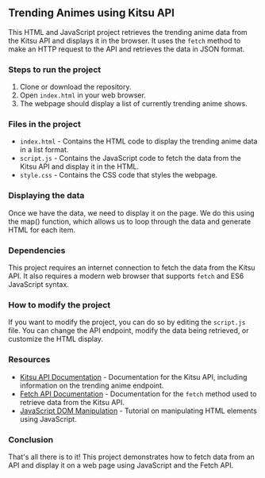 ## Trending Animes using Kitsu API

This HTML and JavaScript project retrieves the trending anime data from the Kitsu API and displays it in the browser. It uses the `fetch` method to make an HTTP request to the API and retrieves the data in JSON format.

### Steps to run the project

1. Clone or download the repository.
2. Open `index.html` in your web browser.
3. The webpage should display a list of currently trending anime shows.

### Files in the project

- `index.html` - Contains the HTML code to display the trending anime data in a list format.
- `script.js` - Contains the JavaScript code to fetch the data from the Kitsu API and display it in the HTML.
- `style.css` - Contains the CSS code that styles the webpage.

### Displaying the data

Once we have the data, we need to display it on the page. We do this using the map() function, which allows us to loop through the data and generate HTML for each item.


### Dependencies

This project requires an internet connection to fetch the data from the Kitsu API. It also requires a modern web browser that supports `fetch` and ES6 JavaScript syntax.

### How to modify the project

If you want to modify the project, you can do so by editing the `script.js` file. You can change the API endpoint, modify the data being retrieved, or customize the HTML display.

### Resources

- [Kitsu API Documentation](https://kitsu.docs.apiary.io/#reference/trending/trending-collection/get-trending-anime) - Documentation for the Kitsu API, including information on the trending anime endpoint.
- [Fetch API Documentation](https://developer.mozilla.org/en-US/docs/Web/API/Fetch_API) - Documentation for the `fetch` method used to retrieve data from the Kitsu API.
- [JavaScript DOM Manipulation](https://www.w3schools.com/js/js_dom_manipulation.asp) - Tutorial on manipulating HTML elements using JavaScript.

### Conclusion
That's all there is to it! This project demonstrates how to fetch data from an API and display it on a web page using JavaScript and the Fetch API.